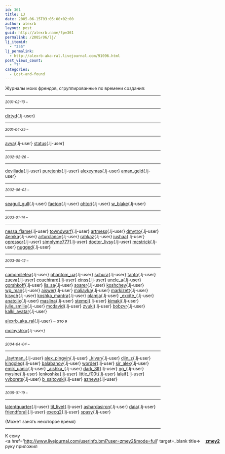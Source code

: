 ```yaml
---
id: 361
title: LJ
date: 2005-06-15T03:05:00+02:00
author: alexrb
layout: post
guid: http://alexrb.name/?p=361
permalink: /2005/06/lj/
lj_itemid:
  - "355"
lj_permalink:
  - http://alexrb-aka-ral.livejournal.com/91096.html
post_views_count:
  - "7"
categories:
  - Lost-and-found
---
```

<!--more Я 54 из 81 своих друзей-->Журналы моих френдов, сгруппированные по времени создания:

* * *

_<sub>2001-02-13 &#8211; </sub>_

* * *

[dirtyd](http://dirtyd.livejournal.com/){.lj-user}

* * *

_<sub>2001-04-25 &#8211; </sub>_

* * *

[avva](http://avva.livejournal.com/){.lj-user} [status](http://status.livejournal.com/){.lj-user}

* * *

_<sub>2002-02-26 &#8211; </sub>_

* * *

[deviliada](http://deviliada.livejournal.com/){.lj-user} [purejenix](http://purejenix.livejournal.com/){.lj-user} [alexeymas](http://alexeymas.livejournal.com/){.lj-user} [aman_geld](http://aman_geld.livejournal.com/){.lj-user}

* * *

_<sub>2002-06-03 &#8211; </sub>_

* * *

[seagull_gull](http://seagull_gull.livejournal.com/){.lj-user} [faeton](http://faeton.livejournal.com/){.lj-user} [ohtori](http://ohtori.livejournal.com/){.lj-user} [w_blake](http://w_blake.livejournal.com/){.lj-user}

* * *

_<sub>2003-01-14 &#8211; </sub>_

* * *

[nessa_flame](http://nessa_flame.livejournal.com/){.lj-user} [towndwarf](http://towndwarf.livejournal.com/){.lj-user} [artmess](http://artmess.livejournal.com/){.lj-user} [dmytro](http://dmytro.livejournal.com/){.lj-user} [4emka](http://4emka.livejournal.com/){.lj-user} [arturclancy](http://arturclancy.livejournal.com/){.lj-user} [rahkaz](http://rahkaz.livejournal.com/){.lj-user} [jushaa](http://jushaa.livejournal.com/){.lj-user} [opressor](http://opressor.livejournal.com/){.lj-user} [simplyme777](http://simplyme777.livejournal.com/){.lj-user} [doctor_livsy](http://doctor_livsy.livejournal.com/){.lj-user} [mcstrick](http://mcstrick.livejournal.com/){.lj-user} [nugged](http://nugged.livejournal.com/){.lj-user}

* * *

_<sub>2003-09-12 &#8211; </sub>_

* * *

[camomiletea](http://camomiletea.livejournal.com/){.lj-user} [phantom_ua](http://phantom_ua.livejournal.com/){.lj-user} [schura](http://schura.livejournal.com/){.lj-user} [tanto](http://tanto.livejournal.com/){.lj-user} [zueva](http://zueva.livejournal.com/){.lj-user} [couchirard](http://couchirard.livejournal.com/){.lj-user} [einss](http://einss.livejournal.com/){.lj-user} [uncle_a](http://uncle_a.livejournal.com/){.lj-user} [gorshkoff](http://gorshkoff.livejournal.com/){.lj-user} [lis_sa](http://lis_sa.livejournal.com/){.lj-user} [soarer](http://soarer.livejournal.com/){.lj-user} [koshchey](http://koshchey.livejournal.com/){.lj-user} [wp_man](http://wp_man.livejournal.com/){.lj-user} [aiswer](http://aiswer.livejournal.com/){.lj-user} [maliavka](http://maliavka.livejournal.com/){.lj-user} [markizett](http://markizett.livejournal.com/){.lj-user} [kisych](http://kisych.livejournal.com/){.lj-user} [koshka_mantra](http://koshka_mantra.livejournal.com/){.lj-user} [plamja](http://plamja.livejournal.com/){.lj-user} [\_excite\_](http://_excite_.livejournal.com/){.lj-user} [anatolix](http://anatolix.livejournal.com/){.lj-user} [maslina](http://maslina.livejournal.com/){.lj-user} [stempl](http://stempl.livejournal.com/){.lj-user} [kimaki](http://kimaki.livejournal.com/){.lj-user} [julie_smilie](http://julie_smilie.livejournal.com/){.lj-user} [mcdavid](http://mcdavid.livejournal.com/){.lj-user} [zvuki](http://zvuki.livejournal.com/){.lj-user} [bobzvr](http://bobzvr.livejournal.com/){.lj-user} [kalki_avatar](http://kalki_avatar.livejournal.com/){.lj-user}

[alexrb\_aka\_ral](http://alexrb_aka_ral.livejournal.com/){.lj-user} &#8211; это я

[molnyshko](http://molnyshko.livejournal.com/){.lj-user}

* * *

_<sub>2004-04-04 &#8211; </sub>_

* * *

[\_laytman\_](http://_laytman_.livejournal.com/){.lj-user} [alex_pingvin](http://alex_pingvin.livejournal.com/){.lj-user} [_kivan](http://_kivan.livejournal.com/){.lj-user} [djin_z](http://djin_z.livejournal.com/){.lj-user} [kingoleg](http://kingoleg.livejournal.com/){.lj-user} [balabanov](http://balabanov.livejournal.com/){.lj-user} [worder](http://worder.livejournal.com/){.lj-user} [sir_alex](http://sir_alex.livejournal.com/){.lj-user} [emik_uanic](http://emik_uanic.livejournal.com/){.lj-user} [\_aishka\_](http://_aishka_.livejournal.com/){.lj-user} [dark_3lf](http://dark_3lf.livejournal.com/){.lj-user} [ng_](http://ng_.livejournal.com/){.lj-user} [mysine](http://mysine.livejournal.com/){.lj-user} [lenkoshka](http://lenkoshka.livejournal.com/){.lj-user} [little_f00t](http://little_f00t.livejournal.com/){.lj-user} [lalaif](http://lalaif.livejournal.com/){.lj-user} [vyborets](http://vyborets.livejournal.com/){.lj-user} [b_saltovski](http://b_saltovski.livejournal.com/){.lj-user} [aznews](http://aznews.livejournal.com/){.lj-user}

* * *

_<sub>2005-01-19 &#8211; </sub>_

* * *

[latentquarter](http://latentquarter.livejournal.com/){.lj-user} [til_livet](http://til_livet.livejournal.com/){.lj-user} [ashardasiron](http://ashardasiron.livejournal.com/){.lj-user} [daia](http://daia.livejournal.com/){.lj-user} [friendforall](http://friendforall.livejournal.com/){.lj-user} [execq2](http://execq2.livejournal.com/){.lj-user} [spasy](http://spasy.livejournal.com/){.lj-user}

(Может занять некоторое время)

* * *

К сему <span class='ljuser' style='white-space: nowrap;'><a href='http://www.livejournal.com/userinfo.bml?user=zmey2&mode=full' target=_blank title=><img src='http://stat.livejournal.com/img/userinfo.gif' alt='' width='17' height='17' style='vertical-align: bottom; border: 0;' /></a><a href='http://www.livejournal.com/users/zmey2/' target=_blank><b>zmey2</b></a></span> руку приложил
